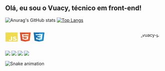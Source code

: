 ## Olá, eu sou o Vuacy, técnico em front-end!

![Anurag's GitHub stats](https://github-readme-stats.vercel.app/api?username=vuacy&show_icons=true&theme=radical)
[![Top Langs](https://github-readme-stats.vercel.app/api/top-langs/?username=vuacy&layout=compact)](https://github.com/anuraghazra/github-readme-stats)

<div style="display: inline_block"><br>
  <img align="center" alt="vuacy-Js" height="30" width="40" src="https://raw.githubusercontent.com/devicons/devicon/master/icons/javascript/javascript-plain.svg">
  <img align="center" alt="vuacy-HTML" height="30" width="40" src="https://raw.githubusercontent.com/devicons/devicon/master/icons/html5/html5-original.svg">
  <img align="center" alt="vuacy-CSS" height="30" width="40" src="https://raw.githubusercontent.com/devicons/devicon/master/icons/css3/css3-original.svg">
  <img align="right" alt="vuacy-pic" height="150" style="border-radius:50px;" src="https://media.tenor.com/Ftlv4FKoNTAAAAAM/joker-animated.gif">
</div>
  
  ##
 
<div> 
  <a href="https://instagram.com/lugvbs" target="_blank"><img src="https://img.shields.io/badge/-Instagram-%23E4405F?style=for-the-badge&logo=instagram&logoColor=white" target="_blank"></a>
 <a href="https://discord.gg/wagxzStdcR" target="_blank"><img src="https://img.shields.io/badge/Discord-7289DA?style=for-the-badge&logo=discord&logoColor=white" target="_blank"></a> 
  <a href = "mailto:20minlucas@gmail.com"><img src="https://img.shields.io/badge/-Gmail-%23333?style=for-the-badge&logo=gmail&logoColor=white" target="_blank"></a>
  <a href="https://www.linkedin.com/in/vuacy/" target="_blank"><img src="https://img.shields.io/badge/-LinkedIn-%230077B5?style=for-the-badge&logo=linkedin&logoColor=white" target="_blank"></a>  
</div>

![Snake animation](https://github.com/{{your_username}}/vuacy/blob/output/github-contribution-grid-snake.svg)
